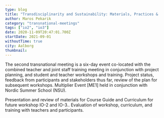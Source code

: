 ```yaml
---
type: blog
title: "Transdisciplinarity and Sustainability: Materials, Practices & Pedagogy (TM1)"
author: Maros Pekarik
category: "transnational-meetings"
tags: ["io2", "io3"]
date: 2020-11-09T20:47:01.700Z
startDate: 2021-09-01
withoutTime: true
city: Aalborg
thumbnail:
---
```

The second transnational meeting is a six-day event co-located with the combined teacher and joint staff training meeting in conjunction with project planning, and student and teacher workshops and training. Project status, feedback from participants and stakeholders thus far, review of the plan for subsequent workshops. Multiplier Event [ME1] held in conjunction with Nordic Summer School (NSU).

Presentation and review of materials for Course Guide and Curriculum for future workshop IO-2 and IO-3.. Evaluation of workshop, curriculum, and training with teachers and participants.
